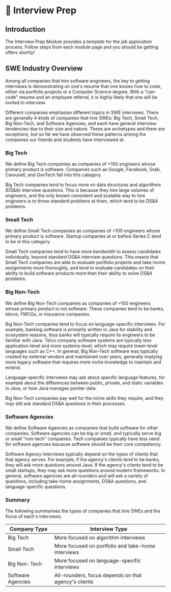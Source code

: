 # 💼 Interview Prep

## Introduction <a href="#introduction" id="introduction"></a>

The Interview Prep Module provides a template for the job application process. Follow steps from each module page and you should be getting offers shortly!

## SWE Industry Overview <a href="#swe-industry-overview" id="swe-industry-overview"></a>

Among all companies that hire software engineers, the key to getting interviews is demonstrating on one's resume that one knows how to code, either via portfolio projects or a Computer Science degree. With a "can-code" resume and an employee referral, it is highly likely that one will be invited to interview.

Different companies emphasise different topics in SWE interviews. There are generally 4 kinds of companies that hire SWEs: Big Tech, Small Tech, Big Non-Tech, and Software Agencies, and each have general interview tendencies due to their size and nature. These are archetypes and there are exceptions, but so far we have observed these patterns among the companies our friends and students have interviewed at.

### Big Tech <a href="#big-tech" id="big-tech"></a>

We define Big Tech companies as companies of >100 engineers whose primary product is software. Companies such as Google, Facebook, Grab, Carousell, and GovTech fall into this category.

Big Tech companies tend to focus more on data structures and algorithms (DS\&A) interview questions. This is because they hire large volumes of engineers, and the only known consistent and scalable way to hire engineers is to throw standard problems at them, which tend to be DS\&A problems.

### Small Tech <a href="#small-tech" id="small-tech"></a>

We define Small Tech companies as companies of <100 engineers whose primary product is software. Startup companies at or before Series C tend to be in this category.

Small Tech companies tend to have more bandwidth to assess candidates individually, beyond standard DS\&A interview questions. This means that Small Tech companies are able to evaluate portfolio projects and take-home assignments more thoroughly, and tend to evaluate candidates on their ability to build software products more than their ability to solve DS\&A problems.

### Big Non-Tech <a href="#big-non-tech" id="big-non-tech"></a>

We define Big Non-Tech companies as companies of >100 engineers whose primary product is not software. These companies tend to be banks, telcos, FMCGs, or insurance companies.

Big Non-Tech companies tend to focus on language-specific interviews. For example, banking software is primarily written in Java for stability and ecosystem reasons, thus banks will typically require its engineers to be familiar with Java. Telco company software systems are typically less application-level and more systems-level, which may require lower-level languages such as C++. In general, Big Non-Tech software was typically created by external vendors and maintained over years, generally implying more legacy software that requires more niche knowledge to maintain and extend.

Language-specific interviews may ask about specific language features, for example about the differences between public, private, and static variables in Java, or how Java manages pointer data.

Big Non-Tech companies pay well for the niche skills they require, and they may still ask standard DS\&A questions in their processes.

### Software Agencies <a href="#software-agencies" id="software-agencies"></a>

We define Software Agencies as companies that build software for other companies. Software agencies can be big or small, and typically serve big or small "non-tech" companies. Tech companies typically have less need for software agencies because software should be their core competency.

Software Agency interviews typically depend on the types of clients that that agency serves. For example, if the agency's clients tend to be banks, they will ask more questions around Java. If the agency's clients tend to be small startups, they may ask more questions around modern frameworks. In general, software agencies are all-rounders and will ask a variety of questions, including take-home assignments, DS\&A questions, and language-specific questions.

### Summary <a href="#summary" id="summary"></a>

The following summarises the types of companies that hire SWEs and the focus of each's interviews.

| Company Type      | Interview Type                                       |
| ----------------- | ---------------------------------------------------- |
| Big Tech          | More focused on algorithm interviews                 |
| Small Tech        | More focused on portfolio and take-home interviews   |
| Big Non-Tech      | More focused on language-specific interviews         |
| Software Agencies | All-rounders, focus depends on that agency's clients |
